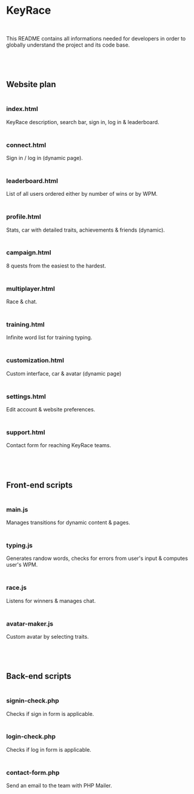# **KeyRace**

<br>

This README contains all informations needed for developers in order to
globally understand the project and its code base.

<br>


<!-------------------------------- P A G E S --------------------------------->

## <br> **Website plan**

### <br> **index.html**

KeyRace description, search bar, sign in, log in & leaderboard.


### <br> **connect.html**

Sign in / log in (dynamic page).


### <br> **leaderboard.html**

List of all users ordered either by number of wins or by WPM.


### <br> **profile.html**

Stats, car with detailed traits, achievements & friends (dynamic).


### <br> **campaign.html**

8 quests from the easiest to the hardest.


### <br> **multiplayer.html**

Race & chat.


### <br> **training.html**

Infinite word list for training typing.


### <br> **customization.html**

Custom interface, car & avatar (dynamic page)


### <br> **settings.html**

Edit account & website preferences.


### <br> **support.html**

Contact form for reaching KeyRace teams.

<br>


<!--------------------- F R O N T - E N D   S C R I P T S -------------------->

## <br> **Front-end scripts**

### <br> **main.js**

Manages transitions for dynamic content & pages.


### <br> **typing.js**

Generates randow words, checks for errors from user's input & computes user's
WPM.


### <br> **race.js**

Listens for winners & manages chat.


### <br> **avatar-maker.js**

Custom avatar by selecting traits.

<br>


<!---------------------- B A C K - E N D   S C R I P T S --------------------->

## <br> **Back-end scripts**

### <br> **signin-check.php**

Checks if sign in form is applicable.


### <br> **login-check.php**

Checks if log in form is applicable.


### <br> **contact-form.php**

Send an email to the team with PHP Mailer.

